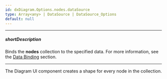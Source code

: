 ```yaml
---
id: dxDiagram.Options.nodes.dataSource
type: Array<any> | DataSource | DataSource_Options
default: null
---
```

---
##### shortDescription
Binds the **nodes** collection to the specified data. For more information, see the [Data Binding](/concepts/05%20Widgets/Diagram/10%20Data%20Binding '/Documentation/Guide/Widgets/Diagram/Data_Binding/') section.

---
The Diagram UI component creates a shape for every node in the collection.